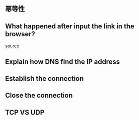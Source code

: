 ## 幂等性


## What happened after input the link in the browser?
[source](https://blog.csdn.net/qq_31965515/article/details/81295151)



## Explain how DNS find the IP address

## Establish the connection

## Close the connection


## TCP VS UDP

